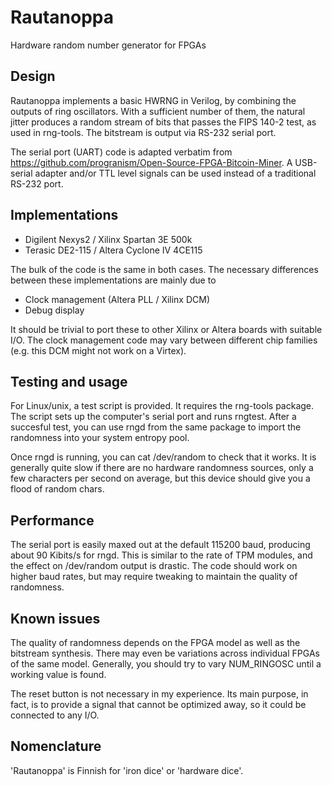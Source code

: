 Rautanoppa
==========

Hardware random number generator for FPGAs


Design
------

Rautanoppa implements a basic HWRNG in Verilog, by combining the
outputs of ring oscillators. With a sufficient number of them, the
natural jitter produces a random stream of bits that passes the FIPS
140-2 test, as used in rng-tools. The bitstream is output via RS-232
serial port.

The serial port (UART) code is adapted verbatim from
https://github.com/progranism/Open-Source-FPGA-Bitcoin-Miner. A
USB-serial adapter and/or TTL level signals can be used instead of a
traditional RS-232 port.


Implementations
---------------

* Digilent Nexys2 / Xilinx Spartan 3E 500k
* Terasic DE2-115 / Altera Cyclone IV 4CE115

The bulk of the code is the same in both cases. The necessary
differences between these implementations are mainly due to

* Clock management (Altera PLL / Xilinx DCM)
* Debug display

It should be trivial to port these to other Xilinx or Altera boards
with suitable I/O. The clock management code may vary between
different chip families (e.g. this DCM might not work on a Virtex).


Testing and usage
-----------------

For Linux/unix, a test script is provided. It requires the rng-tools
package. The script sets up the computer's serial port and runs
rngtest. After a succesful test, you can use rngd from the same
package to import the randomness into your system entropy pool.

Once rngd is running, you can cat /dev/random to check that it
works. It is generally quite slow if there are no hardware randomness
sources, only a few characters per second on average, but this device
should give you a flood of random chars.


Performance
-----------

The serial port is easily maxed out at the default 115200 baud,
producing about 90 Kibits/s for rngd. This is similar to the rate of
TPM modules, and the effect on /dev/random output is drastic. The code
should work on higher baud rates, but may require tweaking to maintain
the quality of randomness.


Known issues
------------

The quality of randomness depends on the FPGA model as well as the
bitstream synthesis. There may even be variations across individual
FPGAs of the same model. Generally, you should try to vary
NUM_RINGOSC until a working value is found.

The reset button is not necessary in my experience. Its main purpose,
in fact, is to provide a signal that cannot be optimized away, so it
could be connected to any I/O.


Nomenclature
------------

'Rautanoppa' is Finnish for 'iron dice' or 'hardware dice'.
